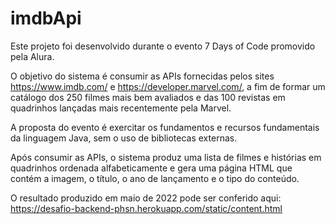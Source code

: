 # imdbApi

Este projeto foi desenvolvido durante o evento 7 Days of Code promovido pela Alura.

O objetivo do sistema é consumir as APIs fornecidas pelos sites https://www.imdb.com/ e https://developer.marvel.com/, a fim de formar um catálogo dos 250 filmes mais bem avaliados e das 100 revistas em quadrinhos lançadas mais recentemente pela Marvel.

A proposta do evento é exercitar os fundamentos e recursos fundamentais da linguagem Java, sem o uso de bibliotecas externas.

Após consumir as APIs, o sistema produz uma lista de filmes e histórias em quadrinhos ordenada alfabeticamente e gera uma página HTML que contém a imagem, o título, o ano de lançamento e o tipo do conteúdo.

O resultado produzido em maio de 2022 pode ser conferido aqui: https://desafio-backend-phsn.herokuapp.com/static/content.html
